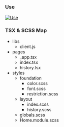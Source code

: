 ### Use
[![Use](https://skillicons.dev/icons?i=nextjs,ts,sass,vercel)](https://skillicons.dev)

### TSX & SCSS Map
* libs
    + client.js
* pages
    + _app.tsx
    + index.tsx
    + history.tsx
* styles
    + foundation
        - color.scss
        - font.scss
        - restriction.scss
    + layout
        - index.scss
        - history.scss
    + globals.scss
    + Home.module.scss

